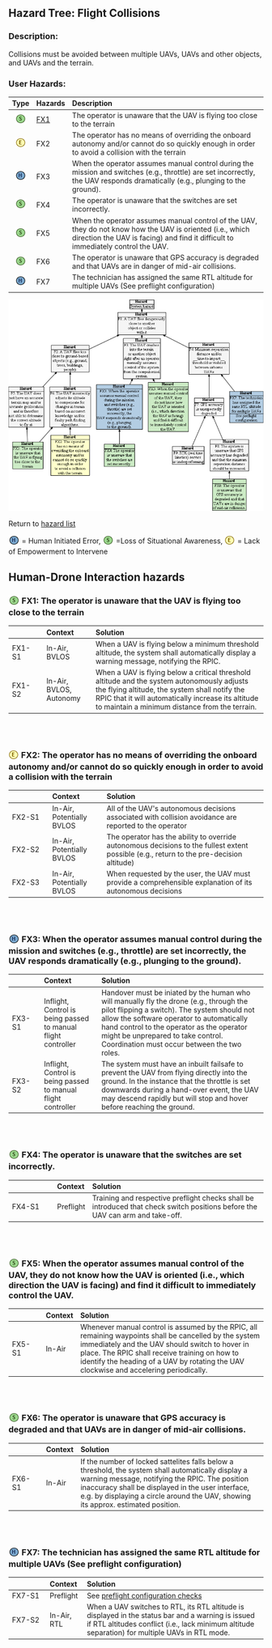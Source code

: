 ## Hazard Tree: Flight Collisions

### Description: 
Collisions must be avoided between multiple UAVs, UAVs and other objects, and UAVs and the terrain.

### User Hazards: 

| Type | Hazards | Description |
|:--:|:--|:--|
| <sub>![](icons/s-icon.PNG)</sub> | [FX1](#-fx1-the-operator-is-unaware-that-the-uav-is-flying-too-close-to-the-terrain)| The operator is unaware that the UAV is flying too close to the terrain |
| <sub>![](icons/e-icon.PNG)</sub>|FX2| The operator has no means of overriding the onboard autonomy and/or cannot do so quickly enough in order to avoid a collision with the terrain|
| <sub>![](icons/h-icon.PNG)</sub>|FX3| When the operator assumes manual control during the mission and switches (e.g., throttle) are set incorrectly, the UAV responds dramatically (e.g., plunging to the ground).|
| <sub>![](icons/s-icon.PNG)</sub>|FX4| The operator is unaware that the switches are set incorrectly.|
| <sub>![](icons/s-icon.PNG)</sub>|FX5| When the operator assumes manual control of the UAV, they do not know how the UAV is oriented (i.e., which direction the UAV is facing) and find it difficult to immediately control the UAV.|
| <sub>![](icons/s-icon.PNG)</sub>|FX6| The operator is unaware that GPS accuracy is degraded and that UAVs are in danger of mid-air collisions.|
| <sub>![](icons/h-icon.PNG)</sub>|FX7| The technician has assigned the same RTL altitude for multiple UAVs (See preflight configuration)|

[![](figures/collisions.png)](#)

Return to [hazard list](../README.md)<br>

<sub>![](icons/h-icon.PNG)</sub> = Human Initiated Error, <sub>![](icons/s-icon.PNG)</sub> =Loss of Situational Awareness, <sub>![](icons/e-icon.PNG)</sub> = Lack of Empowerment to Intervene

## Human-Drone Interaction hazards 

###  <sub>![](icons/s-icon.PNG)</sub> FX1: The operator is unaware that the UAV is flying too close to the terrain

| <img width=150/> | Context | Solution |
|:--|:--|:--|
|FX1-S1| In-Air, BVLOS | When a UAV is flying below a minimum threshold altitude, the system shall automatically display a warning message, notifying the RPIC. |
|FX1-S2| In-Air, BVLOS, Autonomy | When a UAV is flying below a critical threshold altitude and the system autonomously adjusts the flying altitude, the system shall notify the RPIC that it will automatically increase its altitude to maintain a minimum distance from the terrain. |

<br><br>

###  <sub>![](icons/e-icon.PNG)</sub> FX2: The operator has no means of overriding the onboard autonomy and/or cannot do so quickly enough in order to avoid a collision with the terrain

| <img width=150/> | Context | Solution |
|:--|:--|:--|
|FX2-S1|In-Air, Potentially BVLOS| All of the UAV's autonomous decisions associated with collision avoidance are reported to the operator|
|FX2-S2|In-Air, Potentially BVLOS| The operator has the ability to override autonomous decisions to the fullest extent possible (e.g., return to the pre-decision altitude)|
|FX2-S3|In-Air, Potentially BVLOS| When requested by the user, the UAV must provide a comprehensible explanation of its autonomous decisions|

<br><br>

###  <sub>![](icons/h-icon.PNG)</sub> FX3: When the operator assumes manual control during the mission and switches (e.g., throttle) are set incorrectly, the UAV responds dramatically (e.g., plunging to the ground). 

| <img width=150/> | Context | Solution |
|:--|:--|:--|
|FX3-S1|Inflight, Control is being passed to manual flight controller| Handover must be iniated by the human who will manually fly the drone (e.g., through the pilot flipping a switch).  The system should not allow the software operator to automatically hand control to the operator as the operator might be unprepared to take control.  Coordination must occur between the two roles.|
|FX3-S2|Inflight, Control is being passed to manual flight controller| The system must have an inbuilt failsafe to prevent the UAV from flying directly into the ground. In the instance that the throttle is set downwards during a hand-over event, the UAV may descend rapidly but will stop and hover before reaching the ground.|

<br><br>

###  <sub>![](icons/s-icon.PNG)</sub> FX4: The operator is unaware that the switches are set incorrectly.

| <img width=150/> | Context | Solution |
|:--|:--|:--|
|FX4-S1|Preflight| Training and respective preflight checks shall be introduced that check switch positions before the UAV can arm and take-off. |

<br><br>

###  <sub>![](icons/s-icon.PNG)</sub> FX5: When the operator assumes manual control of the UAV, they do not know how the UAV is oriented (i.e., which direction the UAV is facing) and find it difficult to immediately control the UAV.

| <img width=150/> | Context | Solution |
|:--|:--|:--|
|FX5-S1|In-Air| Whenever manual control is assumed by the RPIC, all remaining waypoints shall be cancelled by the system immediately and the UAV should switch to hover in place. The RPIC shall receive training on how to identify the heading of a UAV by rotating the UAV clockwise and accelering periodically.|

<br><br>

###  <sub>![](icons/s-icon.PNG)</sub> FX6: The operator is unaware that GPS accuracy is degraded and that UAVs are in danger of mid-air collisions.

| <img width=150/> | Context | Solution |
|:--|:--|:--|
|FX6-S1| In-Air | If the number of locked sattelites falls below a threshold, the system shall automatically display a warning message, notifying the RPIC. The position inaccuracy shall be displayed in the user interface, e.g. by displaying a circle around the UAV, showing its approx. estimated position.  |

<br><br>

###  <sub>![](icons/h-icon.PNG)</sub> FX7: The technician has assigned the same RTL altitude for multiple UAVs (See preflight configuration)

| <img width=150/> | Context | Solution |
|:--|:--|:--|
|FX7-S1|Preflight| See [preflight configuration checks](https://github.com/SAREC-Lab/sUAS-UseCases/blob/human-interactions/human-interaction-hazards/preflightchecks.md)|
|FX7-S2|In-Air, RTL | When a UAV switches to RTL, its RTL altitude is displayed in the status bar and a warning is issued if RTL altitudes conflict (i.e., lack minimum altitude separation) for multiple UAVs in RTL mode.|




